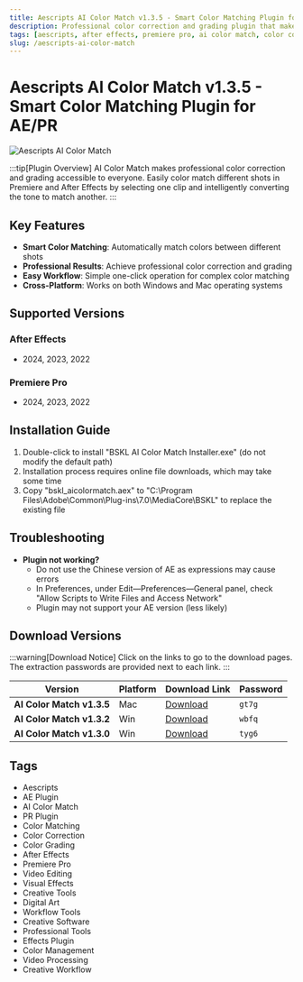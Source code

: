 ```yaml
---
title: Aescripts AI Color Match v1.3.5 - Smart Color Matching Plugin for AE/PR
description: Professional color correction and grading plugin that makes it easy to match colors between different shots in Premiere and After Effects. Select one clip and intelligently convert the tone to match another.
tags: [aescripts, after effects, premiere pro, ai color match, color correction, color grading, color matching, ae plugin, pr plugin]
slug: /aescripts-ai-color-match
---
```


<!-- Above is frontmatter Part - generated based on content to meet Google SEO requirements, balancing automation efficiency with Google's E-E-A-T principles -->

# Aescripts AI Color Match v1.3.5 - Smart Color Matching Plugin for AE/PR

![Aescripts AI Color Match](https://www.gfxcamp.com/wp-content/uploads/2023/09/AI-Color-Match.jpg)

:::tip[Plugin Overview]
AI Color Match makes professional color correction and grading accessible to everyone. Easily color match different shots in Premiere and After Effects by selecting one clip and intelligently converting the tone to match another.
:::

## Key Features

- **Smart Color Matching**: Automatically match colors between different shots
- **Professional Results**: Achieve professional color correction and grading
- **Easy Workflow**: Simple one-click operation for complex color matching
- **Cross-Platform**: Works on both Windows and Mac operating systems

## Supported Versions

### After Effects
- 2024, 2023, 2022

### Premiere Pro
- 2024, 2023, 2022

## Installation Guide

1. Double-click to install "BSKL AI Color Match Installer.exe" (do not modify the default path)
2. Installation process requires online file downloads, which may take some time
3. Copy "bskl_aicolormatch.aex" to "C:\\Program Files\\Adobe\\Common\\Plug-ins\\7.0\\MediaCore\\BSKL" to replace the existing file

## Troubleshooting

- **Plugin not working?**
  - Do not use the Chinese version of AE as expressions may cause errors
  - In Preferences, under Edit—Preferences—General panel, check "Allow Scripts to Write Files and Access Network"
  - Plugin may not support your AE version (less likely)

## Download Versions

:::warning[Download Notice]
Click on the links to go to the download pages. The extraction passwords are provided next to each link.
:::

| Version | Platform | Download Link | Password |
|---------|----------|---------------|----------|
| **AI Color Match v1.3.5** | Mac | [Download](https://pan.baidu.com/s/12unDKGl5mleRILvKsJ1fPQ?pwd=gt7g) | `gt7g` |
| **AI Color Match v1.3.2** | Win | [Download](https://pan.baidu.com/s/12Io6uDUErZFlJgjQe-2CQA?pwd=wbfq) | `wbfq` |
| **AI Color Match v1.3.0** | Win | [Download](https://pan.baidu.com/s/1_RMs1kAeXz2ModH7VXmPEQ?pwd=tyg6) | `tyg6` |

## Tags

- Aescripts
- AE Plugin
- AI Color Match
- PR Plugin
- Color Matching
- Color Correction
- Color Grading
- After Effects
- Premiere Pro
- Video Editing
- Visual Effects
- Creative Tools
- Digital Art
- Workflow Tools
- Creative Software
- Professional Tools
- Effects Plugin
- Color Management
- Video Processing
- Creative Workflow